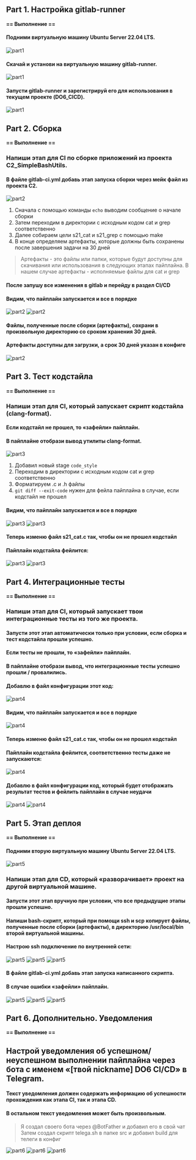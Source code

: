 ## Part 1. Настройка gitlab-runner
**== Выполнение ==**

#### Подними виртуальную машину Ubuntu Server 22.04 LTS.

![part1](images/part1.1.png)

#### Скачай и установи на виртуальную машину gitlab-runner.

![part1](images/part1.2.png)

#### Запусти gitlab-runner и зарегистрируй его для использования в текущем проекте (DO6_CICD).

![part1](images/part1.3.png)

## Part 2. Сборка
**== Выполнение ==**

### Напиши этап для CI по сборке приложений из проекта C2_SimpleBashUtils.
#### В файле gitlab-ci.yml добавь этап запуска сборки через мейк файл из проекта C2.

![part2](images/part2.1.png)

1) Сначала с помощью команды `echo` выводим сообщение о начале сборки
2) Затем переходим в директории с исходным кодом cat и grep соответственно
3) Далее собираем цели s21_cat и s21_grep с помощью make
4) В конце определяем артефакты, которые должны быть сохранены после завершения задачи на 30 дней

> Артефакты - это файлы или папки, которые будут доступны для скачивания или использования в следующих этапах пайплайна.
> В нашем случае артефакты - исполняемые файлы для cat и grep

#### После запушу все изменения в gitlab и перейду в раздел CI/CD
#### Видим, что пайплайн запускается и все в порядке

![part2](images/part2.2.png)
![part2](images/part2.3.png)

#### Файлы, полученные после сборки (артефакты), сохрани в произвольную директорию со сроком хранения 30 дней.
#### Артефакты доступны для загрузки, а срок 30 дней указан в конфиге

![part2](images/part2.4.png)

## Part 3. Тест кодстайла
**== Выполнение ==**

### Напиши этап для CI, который запускает скрипт кодстайла (clang-format).
#### Если кодстайл не прошел, то «зафейли» пайплайн.
#### В пайплайне отобрази вывод утилиты clang-format.

![part3](images/part3.1.png)

1) Добавил новый stage `code_style`
2) Переходим в директории с исходным кодом cat и grep соответственно
3) Форматируем .c и .h файлы
4) `git diff --exit-code` нужен для фейла пайплайна в случае, если кодстайл не прошел


#### Видим, что пайплайн запускается и все в порядке

![part3](images/part3.2.png)
![part3](images/part3.3.png)

#### Теперь изменю файл s21_cat.c так, чтобы он не прошел кодстайл
#### Пайплайн кодстайла фейлится:

![part3](images/part3.4.png)
![part3](images/part3.5.png)

## Part 4. Интеграционные тесты
**== Выполнение ==**

### Напиши этап для CI, который запускает твои интеграционные тесты из того же проекта.
#### Запусти этот этап автоматически только при условии, если сборка и тест кодстайла прошли успешно.
#### Если тесты не прошли, то «зафейли» пайплайн.
#### В пайплайне отобрази вывод, что интеграционные тесты успешно прошли / провалились.

#### Добавлю в файл конфигурации этот код:

![part4](images/part4.1.png)

#### Видим, что пайплайн запускается и все в порядке

![part4](images/part4.2.png)

#### Теперь изменю файл s21_cat.c так, чтобы он не прошел кодстайл
#### Пайплайн кодстайла фейлится, соответственно тесты даже не запускаются:

![part4](images/part4.3.png)

#### Добавлю в файл конфигурации код, который будет отображать результат тестов и фейлить пайплайн в случае неудачи

![part4](images/part4.4.png)
![part4](images/part4.5.png)

## Part 5. Этап деплоя
**== Выполнение ==**

#### Подними вторую виртуальную машину Ubuntu Server 22.04 LTS.

![part5](images/part5.1.png)

### Напиши этап для CD, который «разворачивает» проект на другой виртуальной машине.
#### Запусти этот этап вручную при условии, что все предыдущие этапы прошли успешно.
#### Напиши bash-скрипт, который при помощи ssh и scp копирует файлы, полученные после сборки (артефакты), в директорию /usr/local/bin второй виртуальной машины.

#### Настрою ssh подключение по внутренней сети:

![part5](images/part5.2.png)
![part5](images/part5.3.png)
![part5](images/part5.4.png)

#### В файле gitlab-ci.yml добавь этап запуска написанного скрипта.
#### В случае ошибки «зафейли» пайплайн.

![part5](images/part5.5.png)
![part5](images/part5.6.png)
![part5](images/part5.7.png)

## Part 6. Дополнительно. Уведомления
**== Выполнение ==**

## Настрой уведомления об успешном/неуспешном выполнении пайплайна через бота с именем «[твой nickname] DO6 CI/CD» в Telegram.

#### Текст уведомления должен содержать информацию об успешности прохождения как этапа CI, так и этапа CD.
#### В остальном текст уведомления может быть произвольным.

> Я создал своего бота через @BotFather и добавил его в свой чат
> Затем создал скрипт telega.sh в папке src и добавил build для телеги в конфиг

![part6](images/part6.1.png)
![part6](images/part6.2.png)
![part6](images/part6.3.png)